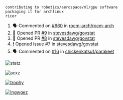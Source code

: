 ```
contributing to robotics/aerospace/ml/gpu software
packaging it for archlinux
ricer
```

<!--START_SECTION:activity-->
1. 🗣 Commented on [#660](https://github.com/rocm-arch/rocm-arch/issues/660) in [rocm-arch/rocm-arch](https://github.com/rocm-arch/rocm-arch)
2. 💪 Opened PR [#9](https://github.com/stevesdawg/govstat/pull/9) in [stevesdawg/govstat](https://github.com/stevesdawg/govstat)
3. 💪 Opened PR [#8](https://github.com/stevesdawg/govstat/pull/8) in [stevesdawg/govstat](https://github.com/stevesdawg/govstat)
4. ❗️ Opened issue [#7](https://github.com/stevesdawg/govstat/issues/7) in [stevesdawg/govstat](https://github.com/stevesdawg/govstat)
5. 🗣 Commented on [#16](https://github.com/chickenkatsu1/parakeet/issues/16) in [chickenkatsu1/parakeet](https://github.com/chickenkatsu1/parakeet)
<!--END_SECTION:activity-->


![statz](https://github-readme-stats.vercel.app/api?username=acxz&include_all_commits=true&show_icons=true)

<p><img align="center" src="https://github-readme-streak-stats.herokuapp.com/?user=acxz&" alt="acxz" /></p>

[![trophy](https://github-profile-trophy.vercel.app/?username=acxz)](https://github.com/ryo-ma/github-profile-trophy)

[![lngwgez](https://github-readme-stats.vercel.app/api/top-langs/?username=acxz&layout=compact)](https://github.com/acxz/github-readme-stats)
